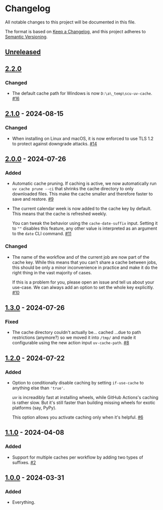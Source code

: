 # Changelog

All notable changes to this project will be documented in this file.

The format is based on [Keep a Changelog](https://keepachangelog.com/en/1.0.0/), and this project adheres to [Semantic Versioning](https://semver.org/spec/v2.0.0.html).


## [Unreleased](https://github.com/hynek/setup-cached-uv/compare/v2.2.0...main)


## [2.2.0](https://github.com/hynek/setup-cached-uv/compare/v2.1.0...v2.2.0)

### Changed

- The default cache path for Windows is now `D:\a\_temp\scu-uv-cache`.
  [#16](https://github.com/hynek/setup-cached-uv/pull/16)


## [2.1.0](https://github.com/hynek/setup-cached-uv/compare/v2.0.0...v2.1.0) - 2024-08-15

### Changed

- When installing on Linux and macOS, it is now enforced to use TLS 1.2 to protect against downgrade attacks.
  [#14](https://github.com/hynek/setup-cached-uv/pull/14)


## [2.0.0](https://github.com/hynek/setup-cached-uv/compare/v1.3.0...v2.0.0) - 2024-07-26

### Added

- Automatic cache pruning.
  If caching is active, we now automatically run `uv cache prune --ci` that shrinks the cache directory to only downloaded files.
  This make the cache smaller and therefore faster to save and restore.
  [#9](https://github.com/hynek/setup-cached-uv/pull/9)

- The current calendar week is now added to the cache key by default.
  This means that the cache is refreshed weekly.

  You can tweak the behavior using the `cache-date-suffix` input.
  Setting it to `""` disables this feature, any other value is interpreted as an argument to the `date` CLI command.
  [#11](https://github.com/hynek/setup-cached-uv/pull/11)


### Changed

- The name of the workflow and of the current job are now part of the cache key.
  While this means that you can't share a cache between jobs, this should be only a minor inconvenience in practice and make it do the right thing in the vast majority of cases.

  If this is a problem for you, please open an issue and tell us about your use-case.
  We can always add an option to set the whole key explicitly.
  [#10](https://github.com/hynek/setup-cached-uv/pull/10)


## [1.3.0](https://github.com/hynek/setup-cached-uv/compare/v1.2.0...v1.3.0) - 2024-07-26

### Fixed

- The cache directory couldn't actually be... cached ...due to path restrictions (anymore?) so we moved it into `/tmp/` and made it configurable using the new action input `uv-cache-path`.
  [#8](https://github.com/hynek/setup-cached-uv/pull/8)


## [1.2.0](https://github.com/hynek/setup-cached-uv/compare/v1.1.0...v1.2.0) - 2024-07-22

### Added

- Option to conditionally disable caching by setting `if-use-cache` to anything else than `'true'`.

  *uv* is increadibly fast at installing wheels, while GitHub Actions's caching is rather slow.
  But it's still faster than building missing wheels for exotic platforms (say, PyPy).

  This option allows you activate caching only when it's helpful.
  [#6](https://github.com/hynek/setup-cached-uv/pull/6)


## [1.1.0](https://github.com/hynek/setup-cached-uv/compare/v1.0.0...v1.1.0) - 2024-04-08

### Added

- Support for multiple caches per workflow by adding two types of suffixes.
  [#2](https://github.com/hynek/setup-cached-uv/pull/2)


## [1.0.0](https://github.com/hynek/setup-cached-uv/tree/v1.0.0) - 2024-03-31

### Added

- Everything.
